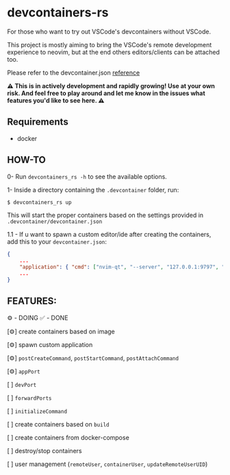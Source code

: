 # devcontainers-rs

For those who want to try out VSCode's devcontainers without VSCode.

This project is mostly aiming to bring the VSCode's remote development experience to neovim, but at
the end others editors/clients can be attached too.

Please refer to the devcontainer.json [reference](https://code.visualstudio.com/docs/remote/devcontainerjson-reference)

**⚠️ This is in actively development and rapidly growing! Use at your own risk. And feel free to
play around and let me know in the issues what features you'd like to see here. ⚠️**

## Requirements

- docker

## HOW-TO

0- Run `devcontainers_rs -h` to see the available options.

1- Inside a directory containing the `.devcontainer` folder, run:

```bash
$ devcontainers_rs up
```

This will start the proper containers based on the settings provided in `.devcontainer/devcontainer.json`

1.1 - If u want to spawn a custom editor/ide after creating the containers, add this to your `devcontainer.json`:

```json
{
    ...
    "application": { "cmd": ["nvim-qt", "--server", "127.0.0.1:9797", "--nofork"] },
    ...
}
```

## FEATURES:

⚙️ - DOING
✅ - DONE

[⚙️] create containers based on image

[⚙️] spawn custom application

[⚙️] `postCreateCommand`, `postStartCommand`, `postAttachCommand`

[⚙️] `appPort`

[ ] `devPort`

[ ] `forwardPorts`

[ ] `initializeCommand`

[ ] create containers based on `build`

[ ] create containers from docker-compose

[ ] destroy/stop containers

[ ] user management (`remoteUser`,  `containerUser`, `updateRemoteUserUID`)

